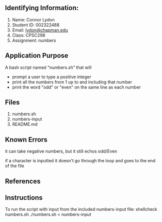 ## Identifying Information:
1. Name: Connor Lydon
2. Student ID: 002322488
3. Email: lydon@chapman.edu
4. Class: CPSC298
5. Assignment: numbers

## Application Purpose
A bash script named “numbers.sh” that will
- prompt a user to type a positive integer
- print all the numbers from 1 up to and including that number
- print the word "odd" or "even" on the same line as each number

## Files
1. numbers.sh
2. numbers-input
3. README.md

## Known Errors
it can take negative numbers, but it still echos odd/Even

if a character is inputted it doesn't go through the loop and goes to the end
of the file

## References

## Instructions
To run the script with input from the included numbers-input file:
shellcheck numbers.sh
./numbers.sh < numbers-input

